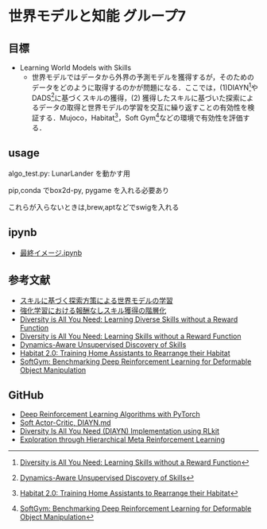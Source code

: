 # 世界モデルと知能 グループ7

## 目標

* Learning World Models with Skills
  * 世界モデルではデータから外界の予測モデルを獲得するが，そのためのデータをどのように取得するのかが問題になる．ここでは，(1)DIAYN[^1]やDADS[^2]に基づくスキルの獲得，(2) 獲得したスキルに基づいた探索によるデータの取得と世界モデルの学習を交互に繰り返すことの有効性を検証する．Mujoco，Habitat[^3]，Soft Gym[^4]などの環境で有効性を評価する．

## usage
algo_test.py: LunarLander を動かす用

pip,conda でbox2d-py, pygame を入れる必要あり

これらが入らないときは,brew,aptなどでswigを入れる

## ipynb

* [最終イメージ.ipynb](https://colab.research.google.com/drive/1G-2ubL8gU18NEBjQo1NHRVQmfXTjRPnV?usp=sharing)

## 参考文献

* [スキルに基づく探索方策による世界モデルの学習](https://www.jstage.jst.go.jp/article/pjsai/JSAI2021/0/JSAI2021_2J4GS8c05/_pdf/-char/ja)
* [強化学習における報酬なしスキル獲得の階層化](https://www.jstage.jst.go.jp/article/pjsai/JSAI2019/0/JSAI2019_4Rin103/_pdf/-char/ja)
* [Diversity is All You Need: Learning Diverse Skills without a Reward Function](https://sites.google.com/view/diayn/)
* [Diversity is All You Need: Learning Skills without a Reward Function](https://arxiv.org/abs/1802.06070)
* [Dynamics-Aware Unsupervised Discovery of Skills](https://arxiv.org/abs/1907.01657)
* [Habitat 2.0: Training Home Assistants to Rearrange their Habitat](https://arxiv.org/abs/2106.14405)
* [SoftGym: Benchmarking Deep Reinforcement Learning for Deformable Object Manipulation](https://arxiv.org/abs/2011.07215)

## GitHub

* [Deep Reinforcement Learning Algorithms with PyTorch](https://github.com/p-christ/Deep-Reinforcement-Learning-Algorithms-with-PyTorch)
* [Soft Actor-Critic, DIAYN.md](https://github.com/ben-eysenbach/sac/blob/master/DIAYN.md)
* [Diversity Is All You Need (DIAYN) Implementation using RLkit](https://github.com/johnlime/RlkitExtension)
* [Exploration through Hierarchical Meta Reinforcement Learning](https://github.com/navneet-nmk/Hierarchical-Meta-Reinforcement-Learning)

[^1]: [Diversity is All You Need: Learning Skills without a Reward Function](https://arxiv.org/abs/1802.06070)
[^2]: [Dynamics-Aware Unsupervised Discovery of Skills](https://arxiv.org/abs/1907.01657)
[^3]: [Habitat 2.0: Training Home Assistants to Rearrange their Habitat](https://arxiv.org/abs/2106.14405)
[^4]: [SoftGym: Benchmarking Deep Reinforcement Learning for Deformable Object Manipulation](https://arxiv.org/abs/2011.07215)
